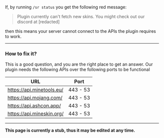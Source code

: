 If, by running `/sr status` you get the following red message:
> Plugin currently can't fetch new skins. You might check out our discord at [redacted]

then this means your server cannot connect to the APIs the plugin requires to work.

--- 

### How to fix it?

This is a good question, and you are the right place to get an answer.
Our plugin needs the following APIs over the following ports to be functional

| URL                       | Port     |
|---------------------------|----------|
| https://api.minetools.eu/ | 443 - 53 |
| https://api.mojang.com/   | 443 - 53 |
| https://api.ashcon.app/   | 443 - 53 |
| https://api.mineskin.org/ | 443 - 53 |

---
**This page is currently a stub, thus it may be edited at any time.**

